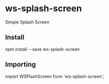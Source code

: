 # ws-splash-screen
Simple Splash Screen

## Install
npm install --save ws-splash-screen

## Importing
import WSPlashScreen from 'ws-splash-screen';

